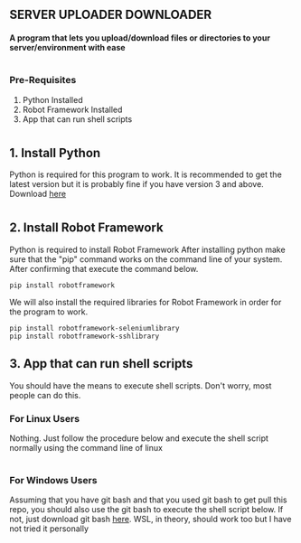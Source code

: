 ## SERVER UPLOADER DOWNLOADER
#### A program that lets you upload/download files or directories to your server/environment with ease
#
#
### Pre-Requisites
1. Python Installed
2. Robot Framework Installed
3. App that can run shell scripts
#
#
## 1. Install Python 
Python is required for this program to work. It is recommended to get the latest version but it is probably fine if you have version 3 and above. Download [here](https://www.python.org/downloads/)
#
## 2. Install Robot Framework
Python is required to install Robot Framework
After installing python make sure that the "pip" command works on the command line of your system.
After confirming that execute the command below.
```
pip install robotframework
```
We will also install the required libraries for Robot Framework in order for the program to work.
```
pip install robotframework-seleniumlibrary
pip install robotframework-sshlibrary
```

## 3. App that can run shell scripts
You should have the means to execute shell scripts. Don't worry, most people can do this.

### For Linux Users
Nothing. Just follow the procedure below and execute the shell script normally using the command line of linux
#
### For Windows Users
Assuming that you have git bash and that you used git bash to get pull this repo, you should also use the git bash to execute the shell script below. 
If not, just download git bash [here](https://git-scm.com/downloads). WSL, in theory, should work too but I have not tried it personally
